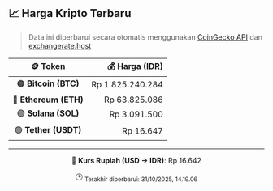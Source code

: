 

<!-- HARGA_KRIPTO -->
## 📈 Harga Kripto Terbaru

> Data ini diperbarui secara otomatis menggunakan [CoinGecko API](https://www.coingecko.com/) dan [exchangerate.host](https://exchangerate.host/)

<div align="center">

| 🪙 Token | 💰 Harga (IDR) |
|:------:|---------------:|
| 🟠 **Bitcoin (BTC)**   | Rp 1.825.240.284 |
| 🔵 **Ethereum (ETH)**  | Rp 63.825.086 |
| 🟣 **Solana (SOL)**    | Rp 3.091.500 |
| 🟢 **Tether (USDT)**   | Rp 16.647 |

---

💱 **Kurs Rupiah (USD → IDR)**: Rp 16.642

🕒 <sub>Terakhir diperbarui: 31/10/2025, 14.19.06</sub>

</div>
<!-- /HARGA_KRIPTO -->